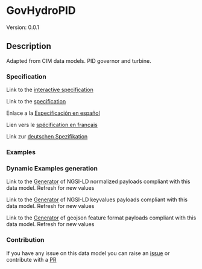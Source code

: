 # GovHydroPID
Version: 0.0.1

## Description 

Adapted from CIM data models. PID governor and turbine.
### Specification

Link to the [interactive specification](https://swagger.lab.fiware.org/?url=https://raw.githubusercontent.com/smart-data-models/dataModel.EnergyCIM/master/GovHydroPID/swagger.yaml)

Link to the [specification](https://github.com/smart-data-models/dataModel.EnergyCIM/blob/master/GovHydroPID/doc/spec.md)

Enlace a la [Especificación en español](https://github.com/smart-data-models/dataModel.EnergyCIM/blob/master/GovHydroPID/doc/spec_ES.md)

Lien vers le [spécification en français](https://github.com/smart-data-models/dataModel.EnergyCIM/blob/master/GovHydroPID/doc/spec_FR.md)

Link zur [deutschen Spezifikation](https://github.com/smart-data-models/dataModel.EnergyCIM/blob/master/GovHydroPID/doc/spec_DE.md)
### Examples
### Dynamic Examples generation

Link to the [Generator](https://smartdatamodels.org/extra/ngsi-ld_generator.php?schemaUrl=https://raw.githubusercontent.com/smart-data-models/dataModel.EnergyCIM/master/GovHydroPID/schema.json&email=info@smartdatamodels.org) of NGSI-LD normalized payloads compliant with this data model. Refresh for new values

Link to the [Generator](https://smartdatamodels.org/extra/ngsi-ld_generator_keyvalues.php?schemaUrl=https://raw.githubusercontent.com/smart-data-models/dataModel.EnergyCIM/master/GovHydroPID/schema.json&email=info@smartdatamodels.org) of NGSI-LD keyvalues payloads compliant with this data model. Refresh for new values

Link to the [Generator](https://smartdatamodels.org/extra/geojson_features_generator_v1.0.php?schemaUrl=https://raw.githubusercontent.com/smart-data-models/dataModel.EnergyCIM/master/GovHydroPID/schema.json&email=info@smartdatamodels.org) of geojson feature format payloads compliant with this data model. Refresh for new values
### Contribution

 If you have any issue on this data model you can raise an [issue](https://github.com/smart-data-models/dataModel.EnergyCIM/issues)  or contribute with a [PR](https://github.com/smart-data-models/dataModel.EnergyCIM/pulls)